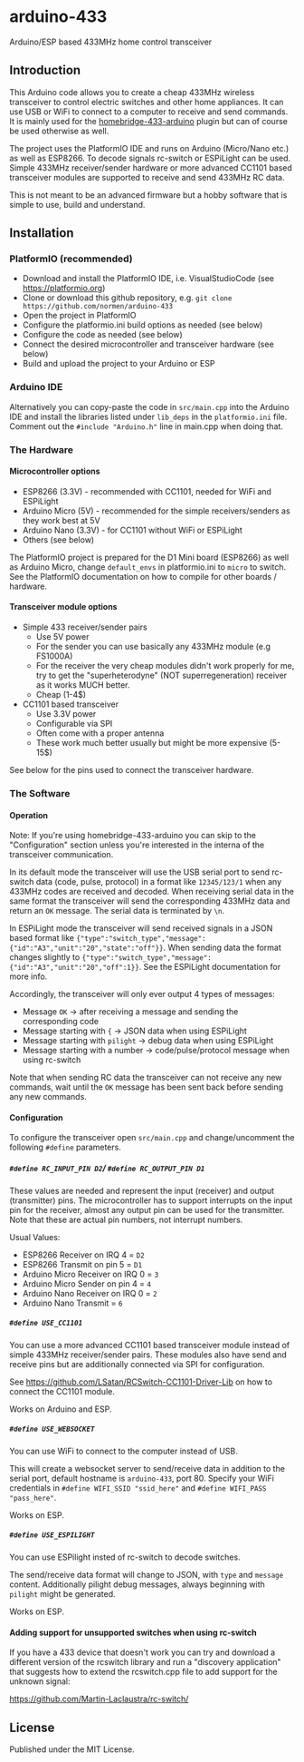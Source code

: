 # arduino-433
Arduino/ESP based 433MHz home control transceiver

## Introduction
This Arduino code allows you to create a cheap 433MHz wireless transceiver to control electric switches and other home appliances. It can use USB or WiFi to connect to a computer to receive and send commands. It is mainly used for the [homebridge-433-arduino](https://github.com/normen/homebridge-433-arduino) plugin but can of course be used otherwise as well.

The project uses the PlatformIO IDE and runs on Arduino (Micro/Nano etc.) as well as ESP8266. To decode signals rc-switch or ESPiLight can be used. Simple 433MHz receiver/sender hardware or more advanced CC1101 based transceiver modules are supported to receive and send 433MHz RC data.

This is not meant to be an advanced firmware but a hobby software that is simple to use, build and understand.

## Installation 
### PlatformIO (recommended)
- Download and install the PlatformIO IDE, i.e. VisualStudioCode (see https://platformio.org)
- Clone or download this github repository, e.g. `git clone https://github.com/normen/arduino-433`
- Open the project in PlatformIO
- Configure the platformio.ini build options as needed (see below)
- Configure the code as needed (see below)
- Connect the desired microcontroller and transceiver hardware (see below)
- Build and upload the project to your Arduino or ESP

### Arduino IDE
Alternatively you can copy-paste the code in `src/main.cpp` into the Arduino IDE and install the libraries listed under `lib_deps` in the `platformio.ini` file. Comment out the `#include "Arduino.h"` line in main.cpp when doing that.

### The Hardware
#### Microcontroller options
- ESP8266 (3.3V) - recommended with CC1101, needed for WiFi and ESPiLight
- Arduino Micro (5V) - recommended for the simple receivers/senders as they work best at 5V
- Arduino Nano (3.3V) - for CC1101 without WiFi or ESPiLight
- Others (see below)

The PlatformIO project is prepared for the D1 Mini board (ESP8266) as well as Arduino Micro, change `default_envs` in platformio.ini to `micro` to switch. See the PlatformIO documentation on how to compile for other boards / hardware.

#### Transceiver module options
- Simple 433 receiver/sender pairs
  - Use 5V power
  - For the sender you can use basically any 433MHz module (e.g FS1000A)
  - For the receiver the very cheap modules didn't work properly for me, try to get the "superheterodyne" (NOT superregeneration) receiver as it works MUCH better.
  - Cheap (1-4$)
- CC1101 based transceiver
  - Use 3.3V power
  - Configurable via SPI
  - Often come with a proper antenna
  - These work much better usually but might be more expensive (5-15$)

See below for the pins used to connect the transceiver hardware.

### The Software
#### Operation
Note: If you're using homebridge-433-arduino you can skip to the "Configuration" section unless you're interested in the interna of the transceiver communication.

In its default mode the transceiver will use the USB serial port to send rc-switch data (code, pulse, protocol) in a format like `12345/123/1` when any 433MHz codes are received and decoded. When receiving serial data in the same format the transceiver will send the corresponding 433MHz data and return an `OK` message. The serial data is terminated by `\n`.

In ESPiLight mode the transceiver will send received signals in a JSON based format like `{"type":"switch_type","message":{"id":"A3","unit":"20","state":"off"}}`. When sending data the format changes slightly to `{"type":"switch_type","message":{"id":"A3","unit":"20","off":1}}`. See the ESPiLight documentation for more info.

Accordingly, the transceiver will only ever output 4 types of messages:
- Message `OK` -> after receiving a message and sending the corresponding code
- Message starting with `{` -> JSON data when using ESPiLight
- Message starting with `pilight` -> debug data when using ESPiLight
- Message starting with a number -> code/pulse/protocol message when using rc-switch

Note that when sending RC data the transceiver can not receive any new commands, wait until the `OK` message has been sent back before sending any new commands.

#### Configuration
To configure the transceiver open `src/main.cpp` and change/uncomment the following `#define` parameters.

##### `#define RC_INPUT_PIN D2`/ `#define RC_OUTPUT_PIN D1`
These values are needed and represent the input (receiver) and output (transmitter) pins. The microcontroller has to support interrupts on the input pin for the receiver, almost any output pin can be used for the transmitter. Note that these are actual pin numbers, not interrupt numbers.

Usual Values:
- ESP8266 Receiver on IRQ 4 = `D2`
- ESP8266 Transmit on pin 5 = `D1`
- Arduino Micro Receiver on IRQ 0 = `3`
- Arduino Micro Sender on pin 4 = `4`
- Arduino Nano Receiver on IRQ 0 = `2`
- Arduino Nano Transmit = `6`

##### `#define USE_CC1101`
You can use a more advanced CC1101 based transceiver module instead of simple 433MHz receiver/sender pairs. These modules also have send and receive pins but are additionally connected via SPI for configuration.

See https://github.com/LSatan/RCSwitch-CC1101-Driver-Lib on how to connect the CC1101 module.

Works on Arduino and ESP.

##### `#define USE_WEBSOCKET`
You can use WiFi to connect to the computer instead of USB.

This will create a websocket server to send/receive data in addition to the serial port, default hostname is `arduino-433`, port 80. Specify your WiFi credentials in `#define WIFI_SSID "ssid_here"` and `#define WIFI_PASS "pass_here"`.

Works on ESP.

##### `#define USE_ESPILIGHT`
You can use ESPilight insted of rc-switch to decode switches.

The send/receive data format will change to JSON, with `type` and `message` content. Additionally pilight debug messages, always beginning with `pilight` might be generated.

Works on ESP.

#### Adding support for unsupported switches when using rc-switch
If you have a 433 device that doesn't work you can try and download a different version of the rcswitch library and run a "discovery application" that suggests how to extend the rcswitch.cpp file to add support for the unknown signal:

https://github.com/Martin-Laclaustra/rc-switch/

## License
Published under the MIT License.